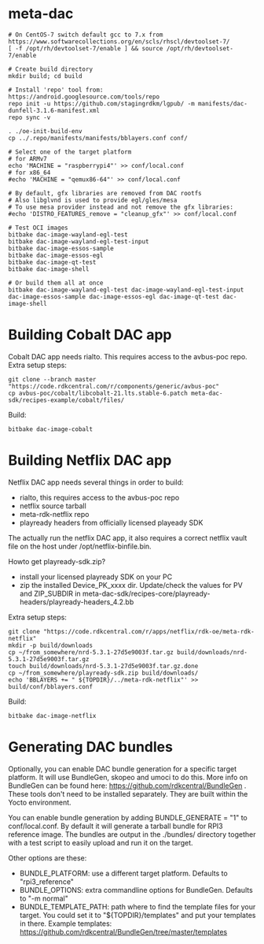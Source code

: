 # meta-dac

	# On CentOS-7 switch default gcc to 7.x from https://www.softwarecollections.org/en/scls/rhscl/devtoolset-7/
	[ -f /opt/rh/devtoolset-7/enable ] && source /opt/rh/devtoolset-7/enable

	# Create build directory
	mkdir build; cd build

	# Install 'repo' tool from: https://android.googlesource.com/tools/repo
	repo init -u https://github.com/stagingrdkm/lgpub/ -m manifests/dac-dunfell-3.1.6-manifest.xml
	repo sync -v

	. ./oe-init-build-env
	cp ../.repo/manifests/manifests/bblayers.conf conf/

	# Select one of the target platform
	# for ARMv7
	echo 'MACHINE = "raspberrypi4"' >> conf/local.conf
	# for x86_64
	#echo 'MACHINE = "qemux86-64"' >> conf/local.conf

	# By default, gfx libraries are removed from DAC rootfs
	# Also libglvnd is used to provide egl/gles/mesa
	# To use mesa provider instead and not remove the gfx libraries:
	#echo 'DISTRO_FEATURES_remove = "cleanup_gfx"' >> conf/local.conf

	# Test OCI images
	bitbake dac-image-wayland-egl-test
	bitbake dac-image-wayland-egl-test-input
	bitbake dac-image-essos-sample
	bitbake dac-image-essos-egl
	bitbake dac-image-qt-test
	bitbake dac-image-shell

	# Or build them all at once
	bitbake dac-image-wayland-egl-test dac-image-wayland-egl-test-input dac-image-essos-sample dac-image-essos-egl dac-image-qt-test dac-image-shell

# Building Cobalt DAC app

Cobalt DAC app needs rialto. This requires access to the avbus-poc repo. Extra setup steps:
>
	git clone --branch master "https://code.rdkcentral.com/r/components/generic/avbus-poc"
	cp avbus-poc/cobalt/libcobalt-21.lts.stable-6.patch meta-dac-sdk/recipes-example/cobalt/files/

Build:
>
	bitbake dac-image-cobalt

# Building Netflix DAC app

Netflix DAC app needs several things in order to build:
* rialto, this requires access to the avbus-poc repo
* netflix source tarball
* meta-rdk-netflix repo
* playready headers from officially licensed playeady SDK

The actually run the netflix DAC app, it also requires a correct netflix vault file on the host under /opt/netflix-binfile.bin.

Howto get playready-sdk.zip?
* install your licensed playready SDK on your PC
* zip the installed Device_PK_xxxx dir. Update/check the values for PV and ZIP_SUBDIR in meta-dac-sdk/recipes-core/playready-headers/playready-headers_4.2.bb

Extra setup steps:
>
	git clone "https://code.rdkcentral.com/r/apps/netflix/rdk-oe/meta-rdk-netflix"
	mkdir -p build/downloads
	cp ~/from_somewhere/nrd-5.3.1-27d5e9003f.tar.gz build/downloads/nrd-5.3.1-27d5e9003f.tar.gz
	touch build/downloads/nrd-5.3.1-27d5e9003f.tar.gz.done
	cp ~/from_somewhere/playready-sdk.zip build/downloads/
	echo 'BBLAYERS += " ${TOPDIR}/../meta-rdk-netflix"' >> build/conf/bblayers.conf

Build:
>
	bitbake dac-image-netflix

# Generating DAC bundles

Optionally, you can enable DAC bundle generation for a specific target platform. It will use BundleGen, skopeo and umoci to do this.
More info on BundleGen can be found here: https://github.com/rdkcentral/BundleGen . These tools don't need to be installed separately. They are built within the Yocto environment.

You can enable bundle generation by adding BUNDLE_GENERATE = "1" to conf/local.conf. By default it will generate a tarball bundle for RPI3 reference image. The bundles are output in the ./bundles/ directory together with a test script to easily upload and run it on the target.

Other options are these:
* BUNDLE_PLATFORM: use a different target platform. Defaults to "rpi3_reference"
* BUNDLE_OPTIONS: extra commandline options for BundleGen. Defaults to "-m normal"
* BUNDLE_TEMPLATE_PATH: path where to find the template files for your target. You could set it to "${TOPDIR}/templates" and put your templates in there. Example templates: https://github.com/rdkcentral/BundleGen/tree/master/templates
